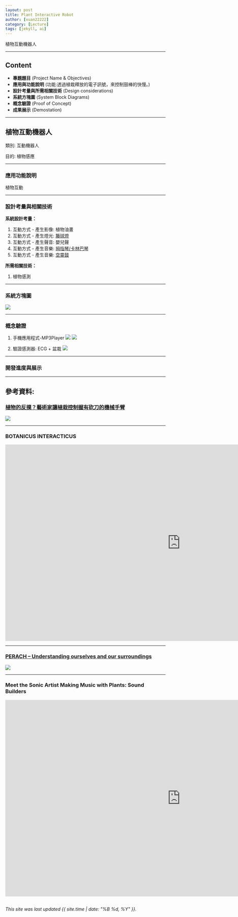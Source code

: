 ```yaml
---
layout: post
title: Plant Interactive Robot
author: [xuan22222]
category: [Lecture]
tags: [jekyll, ai]
---
```


植物互動機器人

---
## Content
* **專題題目** (Project Name & Objectives)
* **應用與功能說明** (功能:透過植栽釋放的電子訊號，來控制鼓棒的快慢。)
* **設計考量與所需相關技術** (Design considerations)
* **系統方塊圖** (System Block Diagrams)
* **概念驗證** (Proof of Concept)
* **成果展示** (Demostation)

---
## 植物互動機器人

類別: 互動機器人 <br>

目的: 植物感應 <br>

---
### 應用功能說明
植物互動

---
### 設計考量與相關技術
**系統設計考量：**<br>
1. 互動方式 - 產生影像: 植物油畫
2. 互動方式 - 產生燈光: [籐球燈](https://www.ruten.com.tw/item/show?22011338130857)
3. 互動方式 - 產生聲音: 嬰兒聲
4. 互動方式 - 產生音樂: [拇指琴/卡林巴琴](https://www.ruten.com.tw/item/show?22040555968006)
5. 互動方式 - 產生音樂: [空靈鼓](https://www.ruten.com.tw/item/show?22233080228451)

**所需相關技術：**<br>
1. 植物感測

---
### 系統方塊圖
![](https://github.com/rkuo2023/CSU-projects/blob/main/images/plant-interactive-robot-block-diagram.png?raw=true)

---
### 概念驗證
1. 手機應用程式-MP3Player
![](https://github.com/rkuo2023/CSU-projects/blob/main/images/MP3Player_Designer.PNG?raw=true)
![](https://github.com/rkuo2023/CSU-projects/blob/main/images/MP3Player_Blocks.PNG?raw=true)

2. 驗證感測器: ECG + 盆栽
![](https://gcs.rimg.com.tw/g1/f/ea/df/21735007993567_946.jpg)

---
### 開發進度與展示


---
## 參考資料:

### [植物的反撲？藝術家讓植栽控制握有砍刀的機械手臂](https://www.inside.com.tw/article/29190-david-bowen-plant-machete)
![](https://bucket-img.tnlmedia.com/cabinet/files/consoles/1/teams/1/2022/10/obydgBehbWnS8zBugUisQ1OhrtG2VF2CSk0KZIIY.png?auto=compress&fit=max&w=730)

---
### BOTANICUS INTERACTICUS
<iframe width="1099" height="618" src="https://www.youtube.com/embed/EcRSKEIucjk" title="&quot;BOTANICUS INTERACTICUS&quot;: Interactive Plant Technology" frameborder="0" allow="accelerometer; autoplay; clipboard-write; encrypted-media; gyroscope; picture-in-picture; web-share" allowfullscreen></iframe>

---
### [PERACH – Understanding ourselves and our surroundings](https://www.creativeapplications.net/environment/perach-understanding-ourselves-and-our-surroundings/)
![](https://www.creativeapplications.net/wp-content/uploads/large/giff.gif)

---
### Meet the Sonic Artist Making Music with Plants: Sound Builders
<iframe width="1099" height="618" src="https://www.youtube.com/embed/wYU18eiiFt4" title="Meet the Sonic Artist Making Music with Plants: Sound Builders" frameborder="0" allow="accelerometer; autoplay; clipboard-write; encrypted-media; gyroscope; picture-in-picture; web-share" allowfullscreen></iframe>

<br />
<br />

*This site was last updated {{ site.time | date: "%B %d, %Y" }}.*
